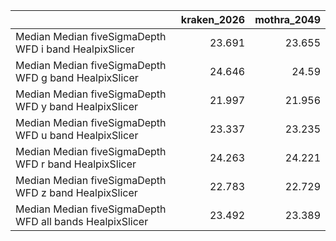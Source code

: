 |                                                          |   kraken_2026 |   mothra_2049 |
|:---------------------------------------------------------|--------------:|--------------:|
| Median Median fiveSigmaDepth WFD i band HealpixSlicer    |        23.691 |        23.655 |
| Median Median fiveSigmaDepth WFD g band HealpixSlicer    |        24.646 |        24.59  |
| Median Median fiveSigmaDepth WFD y band HealpixSlicer    |        21.997 |        21.956 |
| Median Median fiveSigmaDepth WFD u band HealpixSlicer    |        23.337 |        23.235 |
| Median Median fiveSigmaDepth WFD r band HealpixSlicer    |        24.263 |        24.221 |
| Median Median fiveSigmaDepth WFD z band HealpixSlicer    |        22.783 |        22.729 |
| Median Median fiveSigmaDepth WFD all bands HealpixSlicer |        23.492 |        23.389 |
